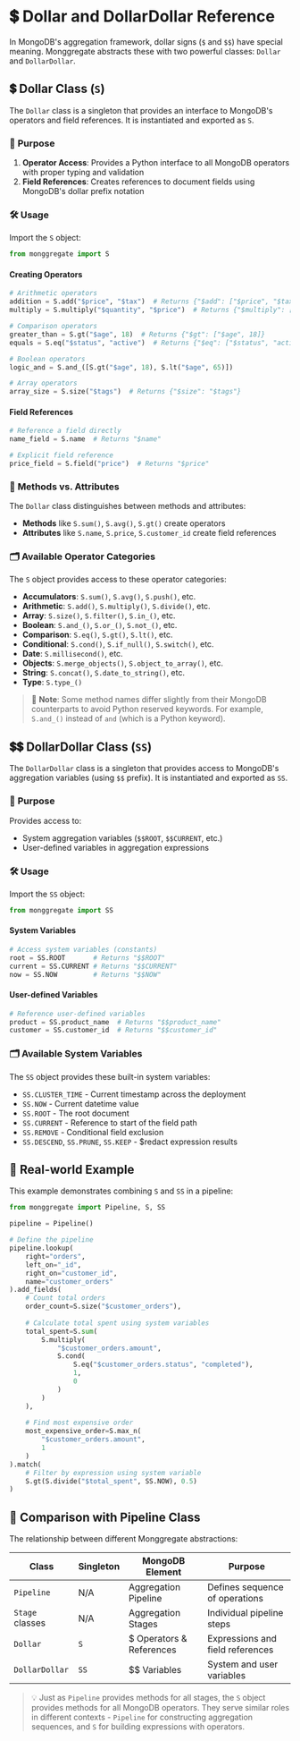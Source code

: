# 💲 **Dollar and DollarDollar Reference**

In MongoDB's aggregation framework, dollar signs (`$` and `$$`) have special meaning. Monggregate abstracts these with two powerful classes: `Dollar` and `DollarDollar`.

## 💲 **Dollar Class (`S`)**

The `Dollar` class is a singleton that provides an interface to MongoDB's operators and field references. It is instantiated and exported as `S`.

### 🎯 **Purpose**

1. **Operator Access**: Provides a Python interface to all MongoDB operators with proper typing and validation
2. **Field References**: Creates references to document fields using MongoDB's dollar prefix notation

### 🛠️ **Usage**

Import the `S` object:

```python
from monggregate import S
```

#### **Creating Operators**

```python
# Arithmetic operators
addition = S.add("$price", "$tax")  # Returns {"$add": ["$price", "$tax"]}
multiply = S.multiply("$quantity", "$price")  # Returns {"$multiply": ["$quantity", "$price"]}

# Comparison operators
greater_than = S.gt("$age", 18)  # Returns {"$gt": ["$age", 18]}
equals = S.eq("$status", "active")  # Returns {"$eq": ["$status", "active"]}

# Boolean operators
logic_and = S.and_([S.gt("$age", 18), S.lt("$age", 65)])

# Array operators
array_size = S.size("$tags")  # Returns {"$size": "$tags"}
```

#### **Field References**

```python
# Reference a field directly
name_field = S.name  # Returns "$name"

# Explicit field reference
price_field = S.field("price")  # Returns "$price"
```

### 🔄 **Methods vs. Attributes**

The `Dollar` class distinguishes between methods and attributes:

- **Methods** like `S.sum()`, `S.avg()`, `S.gt()` create operators
- **Attributes** like `S.name`, `S.price`, `S.customer_id` create field references

### 🗂️ **Available Operator Categories**

The `S` object provides access to these operator categories:

- **Accumulators**: `S.sum()`, `S.avg()`, `S.push()`, etc.
- **Arithmetic**: `S.add()`, `S.multiply()`, `S.divide()`, etc.
- **Array**: `S.size()`, `S.filter()`, `S.in_()`, etc.
- **Boolean**: `S.and_()`, `S.or_()`, `S.not_()`, etc.
- **Comparison**: `S.eq()`, `S.gt()`, `S.lt()`, etc.
- **Conditional**: `S.cond()`, `S.if_null()`, `S.switch()`, etc.
- **Date**: `S.millisecond()`, etc.
- **Objects**: `S.merge_objects()`, `S.object_to_array()`, etc.
- **String**: `S.concat()`, `S.date_to_string()`, etc.
- **Type**: `S.type_()`

> 📝 **Note**: Some method names differ slightly from their MongoDB counterparts to avoid Python reserved keywords. For example, `S.and_()` instead of `and` (which is a Python keyword).

## 💲💲 **DollarDollar Class (`SS`)**

The `DollarDollar` class is a singleton that provides access to MongoDB's aggregation variables (using `$$` prefix). It is instantiated and exported as `SS`.

### 🎯 **Purpose**

Provides access to:
- System aggregation variables (`$$ROOT`, `$$CURRENT`, etc.)
- User-defined variables in aggregation expressions

### 🛠️ **Usage**

Import the `SS` object:

```python
from monggregate import SS
```

#### **System Variables**

```python
# Access system variables (constants)
root = SS.ROOT       # Returns "$$ROOT"
current = SS.CURRENT # Returns "$$CURRENT"
now = SS.NOW         # Returns "$$NOW"
```

#### **User-defined Variables**

```python
# Reference user-defined variables
product = SS.product_name  # Returns "$$product_name"
customer = SS.customer_id  # Returns "$$customer_id"
```

### 🗂️ **Available System Variables**

The `SS` object provides these built-in system variables:

- `SS.CLUSTER_TIME` - Current timestamp across the deployment
- `SS.NOW` - Current datetime value
- `SS.ROOT` - The root document 
- `SS.CURRENT` - Reference to start of the field path
- `SS.REMOVE` - Conditional field exclusion
- `SS.DESCEND`, `SS.PRUNE`, `SS.KEEP` - $redact expression results

## 🌟 **Real-world Example**

This example demonstrates combining `S` and `SS` in a pipeline:

```python
from monggregate import Pipeline, S, SS

pipeline = Pipeline()

# Define the pipeline
pipeline.lookup(
    right="orders",
    left_on="_id",
    right_on="customer_id",
    name="customer_orders"
).add_fields(
    # Count total orders
    order_count=S.size("$customer_orders"),
    
    # Calculate total spent using system variables
    total_spent=S.sum(
        S.multiply(
            "$customer_orders.amount", 
            S.cond(
                S.eq("$customer_orders.status", "completed"),
                1,
                0
            )
        )
    ),
    
    # Find most expensive order
    most_expensive_order=S.max_n(
        "$customer_orders.amount", 
        1
    )
).match(
    # Filter by expression using system variable
    S.gt(S.divide("$total_spent", SS.NOW), 0.5)
)
```

## 🔄 **Comparison with Pipeline Class**

The relationship between different Monggregate abstractions:

| Class | Singleton | MongoDB Element | Purpose |
|-------|-----------|-----------------|---------|
| `Pipeline` | N/A | Aggregation Pipeline | Defines sequence of operations |
| `Stage` classes | N/A | Aggregation Stages | Individual pipeline steps |
| `Dollar` | `S` | $ Operators & References | Expressions and field references |
| `DollarDollar` | `SS` | $$ Variables | System and user variables |

> 💡 Just as `Pipeline` provides methods for all stages, the `S` object provides methods for all MongoDB operators. They serve similar roles in different contexts - `Pipeline` for constructing aggregation sequences, and `S` for building expressions with operators. 